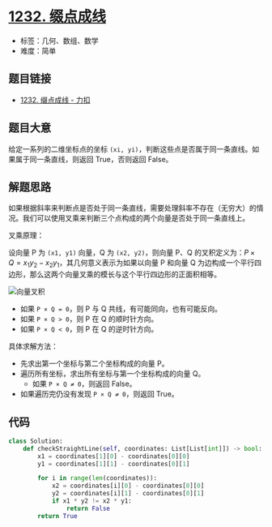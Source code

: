 # [1232. 缀点成线](https://leetcode.cn/problems/check-if-it-is-a-straight-line/)

- 标签：几何、数组、数学
- 难度：简单

## 题目链接

- [1232. 缀点成线 - 力扣](https://leetcode.cn/problems/check-if-it-is-a-straight-line/)

## 题目大意

给定一系列的二维坐标点的坐标 `(xi, yi)`，判断这些点是否属于同一条直线。如果属于同一条直线，则返回 True，否则返回 False。

## 解题思路

如果根据斜率来判断点是否处于同一条直线，需要处理斜率不存在（无穷大）的情况。我们可以使用叉乘来判断三个点构成的两个向量是否处于同一条直线上。

叉乘原理：

设向量 P 为 `(x1, y1)` 向量，Q 为 `(x2, y2)`，则向量 P、Q 的叉积定义为：$P × Q = x_1y_2 - x_2y_1$，其几何意义表示为如果以向量 P 和向量 Q 为边构成一个平行四边形，那么这两个向量叉乘的模长与这个平行四边形的正面积相等。

![向量叉积](https://img.geek-docs.com/mathematical-basis/linear-algebra/220px-Cross_product_parallelogram.png)

- 如果 `P × Q = 0`，则 P 与 Q 共线，有可能同向，也有可能反向。
- 如果 `P × Q > 0`，则 P 在 Q 的顺时针方向。
- 如果 `P × Q < 0`，则 P 在 Q 的逆时针方向。

具体求解方法：

- 先求出第一个坐标与第二个坐标构成的向量 P。
- 遍历所有坐标，求出所有坐标与第一个坐标构成的向量 Q。
  - 如果 `P × Q ≠ 0`，则返回 False。
- 如果遍历完仍没有发现 `P × Q ≠ 0`，则返回 True。

## 代码

```python
class Solution:
    def checkStraightLine(self, coordinates: List[List[int]]) -> bool:
        x1 = coordinates[1][0] - coordinates[0][0]
        y1 = coordinates[1][1] - coordinates[0][1]

        for i in range(len(coordinates)):
            x2 = coordinates[i][0] - coordinates[0][0]
            y2 = coordinates[i][1] - coordinates[0][1]
            if x1 * y2 != x2 * y1:
                return False
        return True
```


